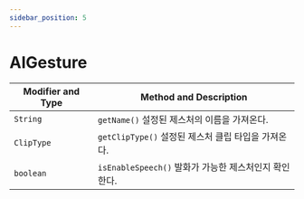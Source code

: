 ```yaml
---
sidebar_position: 5
---
```


# AIGesture

| Modifier and Type | Method and Description |
| ----------------- | ---------------------- |
| `String`          | `getName()` 설정된 제스처의 이름을 가져온다.        |
| `ClipType`        | `getClipType()` 설정된 제스처 클립 타입을 가져온다. |
| `boolean`         | `isEnableSpeech()` 발화가 가능한 제스처인지 확인한다.    |
